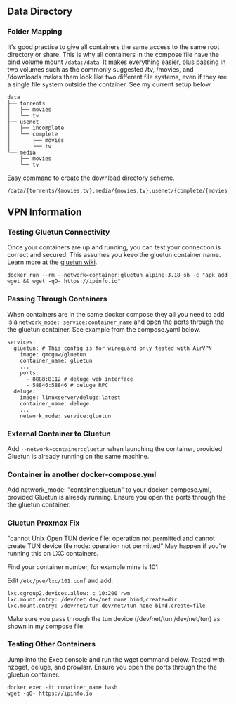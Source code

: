 ## Data Directory
### Folder Mapping
It's good practise to give all containers the same access to the same root directory or share. This is why all containers in the compose file have the bind volume mount ```/data:/data```. It makes everything easier, plus passing in two volumes such as the commonly suggested /tv, /movies, and /downloads makes them look like two different file systems, even if they are a single file system outside the container. See my current setup below. 
```
data
├── torrents
│   ├── movies
│   └── tv
├── usenet
│   ├── incomplete
│   └── complete
│       ├── movies
│       └── tv
└── media
    ├── movies
    └── tv
```
Easy command to create the download directory scheme.
```
/data/{torrents/{movies,tv},media/{movies,tv},usenet/{complete/{movies,tv},incomplete}}
```

## VPN Information
### Testing Gluetun Connectivity 
Once your containers are up and running, you can test your connection is correct and secured. This assumes you keeo the gluetun container name. Learn more at the [gluetun wiki](https://github.com/qdm12/gluetun-wiki/blob/main/setup/test-your-setup.md).
```
docker run --rm --network=container:gluetun alpine:3.18 sh -c "apk add wget && wget -qO- https://ipinfo.io"
```
### Passing Through Containers 
When containers are in the same docker compose they all you need to add is a ```network_mode: service:container_name``` and open the ports through the the gluetun container. See example from the compose.yaml below.
```
services:
  gluetun: # This config is for wireguard only tested with AirVPN
    image: qmcgaw/gluetun
    container_name: gluetun
    ...
    ports:
      - 8888:8112 # deluge web interface
      - 58846:58846 # deluge RPC
  deluge:
    image: linuxserver/deluge:latest
    container_name: deluge
    ...
    network_mode: service:gluetun
```
### External Container to Gluetun
Add ```--network=container:gluetun``` when launching the container, provided Gluetun is already running on the same machine.

### Container in another docker-compose.yml
Add network_mode: "container:gluetun" to your docker-compose.yml, provided Gluetun is already running. Ensure you open the ports through the the gluetun container.

### Gluetun Proxmox Fix

"cannot Unix Open TUN device file: operation not permitted and cannot create TUN device file node: operation not permitted" May happen if you're running this on LXC containers.

Find your container number, for example mine is 101

Edit `/etc/pve/lxc/101.conf` and add:

```
lxc.cgroup2.devices.allow: c 10:200 rwm
lxc.mount.entry: /dev/net dev/net none bind,create=dir
lxc.mount.entry: /dev/net/tun dev/net/tun none bind,create=file
```
Make sure you pass through the tun device (/dev/net/tun:/dev/net/tun) as shown in my compose file.

### Testing Other Containers
Jump into the Exec console and run the wget command below. Tested with nzbget, deluge, and prowlarr. Ensure you open the ports through the the gluetun container.
```
docker exec -it conatiner_name bash
wget -qO- https://ipinfo.io
```
